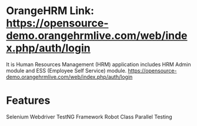 # OrangeHRM Link: https://opensource-demo.orangehrmlive.com/web/index.php/auth/login 
It is Human Resources Management (HRM) application includes HRM Admin module and ESS (Employee Self Service) module.
https://opensource-demo.orangehrmlive.com/web/index.php/auth/login 

# Features
Selenium Webdriver
TestNG Framework
Robot Class
Parallel Testing

